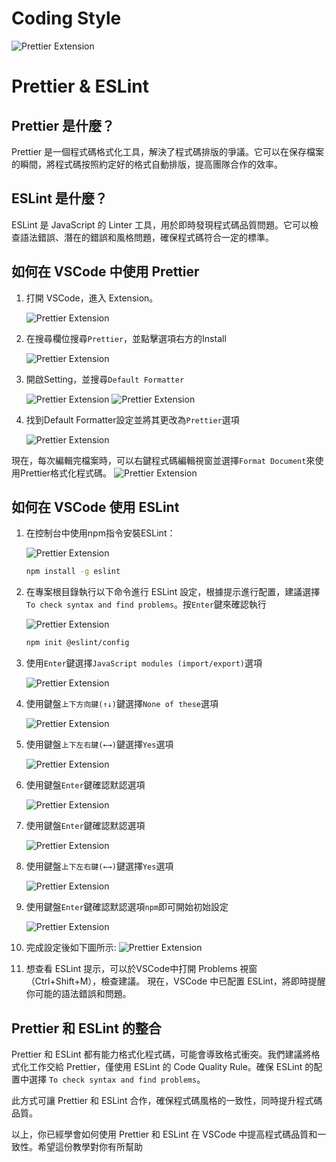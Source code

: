 # Coding Style
![Prettier Extension](/website/webgame-engine/assets/common/preserved.png)


# Prettier & ESLint

## Prettier 是什麼？

Prettier 是一個程式碼格式化工具，解決了程式碼排版的爭議。它可以在保存檔案的瞬間，將程式碼按照約定好的格式自動排版，提高團隊合作的效率。

## ESLint 是什麼？

ESLint 是 JavaScript 的 Linter 工具，用於即時發現程式碼品質問題。它可以檢查語法錯誤、潛在的錯誤和風格問題，確保程式碼符合一定的標準。

## 如何在 VSCode 中使用 Prettier

1. 打開 VSCode，進入 Extension。

   ![Prettier Extension](/website/webgame-engine/assets/coding-style/prettier.png)
2. 在搜尋欄位搜尋`Prettier`，並點擊選項右方的Install

   ![Prettier Extension](/website/webgame-engine/assets/coding-style/prettier2.png)
3. 開啟Setting，並搜尋`Default Formatter`

   ![Prettier Extension](/website/webgame-engine/assets/coding-style/prettier3.png)
   ![Prettier Extension](/website/webgame-engine/assets/coding-style/prettier5.png)
4. 找到Default Formatter設定並將其更改為`Prettier`選項

   ![Prettier Extension](/website/webgame-engine/assets/coding-style/prettier6.png)

<!-- 5. 調整格式化風格，新建一個 `.prettierrc` 檔案，並添加 Prettier 選項：

```json
{
  "semi": false,
  "singleQuote": true,
  "printWidth": 80,
  "tabWidth": 2
}
``` -->

現在，每次編輯完檔案時，可以右鍵程式碼編輯視窗並選擇`Format Document`來使用Prettier格式化程式碼。
   ![Prettier Extension](/website/webgame-engine/assets/coding-style/prettier7.png)

## 如何在 VSCode 使用 ESLint

1. 在控制台中使用npm指令安裝ESLint：

   ![Prettier Extension](/website/webgame-engine/assets/coding-style/eslint.png)

   ```bash
   npm install -g eslint
   ```
2. 在專案根目錄執行以下命令進行 ESLint 設定，根據提示進行配置，建議選擇 `To check syntax and find problems`。按`Enter`鍵來確認執行

   ![Prettier Extension](/website/webgame-engine/assets/coding-style/eslint2.png)

   ```bash
   npm init @eslint/config
   ```
3. 使用`Enter`鍵選擇`JavaScript modules (import/export)`選項

   ![Prettier Extension](/website/webgame-engine/assets/coding-style/eslint3.png)


4. 使用鍵盤`上下方向鍵(↑↓)`鍵選擇`None of these`選項

   ![Prettier Extension](/website/webgame-engine/assets/coding-style/eslint4.png)

5. 使用鍵盤`上下左右鍵(←→)`鍵選擇`Yes`選項

   ![Prettier Extension](/website/webgame-engine/assets/coding-style/eslint5.png)

6. 使用鍵盤`Enter`鍵確認默認選項

   ![Prettier Extension](/website/webgame-engine/assets/coding-style/eslint6.png)
7. 使用鍵盤`Enter`鍵確認默認選項

   ![Prettier Extension](/website/webgame-engine/assets/coding-style/eslint7.png)
8. 使用鍵盤`上下左右鍵(←→)`鍵選擇`Yes`選項

   ![Prettier Extension](/website/webgame-engine/assets/coding-style/eslint8.png)

9. 使用鍵盤`Enter`鍵確認默認選項`npm`即可開始初始設定

   ![Prettier Extension](/website/webgame-engine/assets/coding-style/eslint9.png)
10. 完成設定後如下圖所示:
   ![Prettier Extension](/website/webgame-engine/assets/coding-style/eslint10.png)


11. 想查看 ESLint 提示，可以於VSCode中打開 Problems 視窗（Ctrl+Shift+M），檢查建議。
現在，VSCode 中已配置 ESLint，將即時提醒你可能的語法錯誤和問題。

## Prettier 和 ESLint 的整合

Prettier 和 ESLint 都有能力格式化程式碼，可能會導致格式衝突。我們建議將格式化工作交給 Prettier，僅使用 ESLint 的 Code Quality Rule。確保 ESLint 的配置中選擇 `To check syntax and find problems`。

此方式可讓 Prettier 和 ESLint 合作，確保程式碼風格的一致性，同時提升程式碼品質。

以上，你已經學會如何使用 Prettier 和 ESLint 在 VSCode 中提高程式碼品質和一致性。希望這份教學對你有所幫助